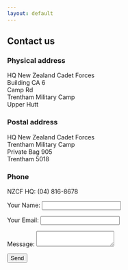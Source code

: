 ```yaml
---
layout: default
---
```


## Contact us

### Physical address
HQ New Zealand Cadet Forces  
Building CA 6  
Camp Rd  
Trentham Military Camp  
Upper Hutt  

### Postal address
HQ New Zealand Cadet Forces  
Trentham Military Camp  
Private Bag 905  
Trentham 5018

### Phone
NZCF HQ: (04) 816-8678

<form name="contact" method="POST" data-netlify="true">
  <p>
    <label>Your Name: <input type="text" name="name" /></label>
  </p>
  <p>
    <label>Your Email: <input type="email" name="email" /></label>
  </p>
  <p>
    <label>Message: <textarea name="message"></textarea></label>
  </p>
  <p>
    <button type="submit">Send</button>
  </p>
</form>